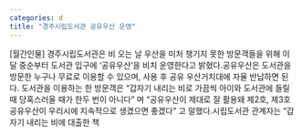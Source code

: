 ```yaml
---
categories: d
title: "경주시립도서관 공유우산 운영"
---
```

[월간인물] 경주시립도서관은 비 오는 날 우산을 미처 챙기지 못한 방문객들을 위해 이달 중순부터 도서관 입구에 ‘공유우산’을 비치 운영한다고 밝혔다.공유우산은 도서관을 방문한 누구나 무료로 이용할 수 있으며, 사용 후 공유 우산거치대에 자율 반납하면 된다. 도서관을 이용하는 한 방문객은 “갑자기 내리는 비로 가끔씩 아이와 도서관에 들릴 때 당혹스러울 때가 한두 번이 아니다” 며 “공유우산이 제대로 잘 활용돼 제2호, 제3호 공유우산이 우리시에 지속적으로 생겼으면 좋겠다” 고 말했다.시립도서관 관계자는 “갑자기 내리는 비에 대출한 책